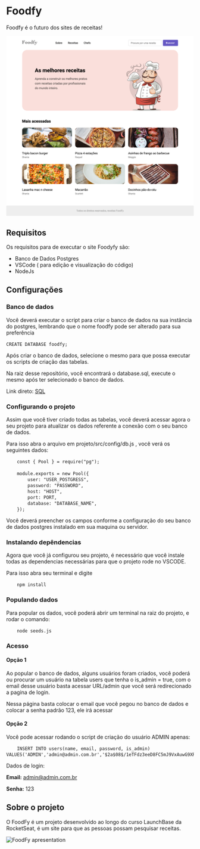 # Foodfy

Foodfy é o futuro dos sites de receitas!

![Site inicial do foodfy.](https://github.com/jamesjlv/FoodFy2/blob/master/public/foodfy/home.png?raw=true "Site inicial do foodfy.")

## Requisitos

Os requisitos para de executar o site Foodyfy são:

- Banco de Dados Postgres
- VSCode ( para edição e visualização do código)
- NodeJs

## Configurações

### Banco de dados

Você deverá executar o script para criar o banco de dados na sua instância do postgres, lembrando que o nome foodfy pode ser alterado para sua preferência

```
CREATE DATABASE foodfy;
```

Após criar o banco de dados, selecione o mesmo para que possa executar os scripts de criação das tabelas.

Na raiz desse repositório, você encontrará o database.sql, execute o mesmo após ter selecionado o banco de dados.

Link direto: [SQL](https://github.com/jamesjlv/FoodFy2/blob/master/database.sql)

### Configurando o projeto

Assim que você tiver criado todas as tabelas, você deverá acessar agora o seu projeto para atualizar os dados referente a conexão com o seu banco de dados.

Para isso abra o arquivo em projeto/src/config/db.js , você verá os seguintes dados:

```
    const { Pool } = require("pg");

    module.exports = new Pool({
        user: "USER_POSTGRESS",
        password: "PASSWORD",
        host: "HOST",
        port: PORT,
        database: "DATABASE_NAME",
    });
```

Você deverá preencher os campos conforme a configuração do seu banco de dados postgres instalado em sua maquina ou servidor.

### Instalando depêndencias

Agora que você já configurou seu projeto, é necessário que você instale todas as dependencias necessárias para que o projeto rode no VSCODE.

Para isso abra seu terminal e digite

```
    npm install
```

### Populando dados

Para popular os dados, você poderá abrir um terminal na raiz do projeto, e rodar o comando:

```
    node seeds.js
```

### Acesso

#### Opção 1

Ao popular o banco de dados, alguns usuários foram criados, você poderá ou procurar um usuário na tabela users que tenha o is_admin = true, com o email desse usuário basta acessar URL/admin que você será redirecionado a pagina de login.

Nessa página basta colocar o email que você pegou no banco de dados e colocar a senha padrão 123, ele irá acessar

#### Opção 2

Você pode acessar rodando o script de criação do usuário ADMIN apenas:

```
    INSERT INTO users(name, email, password, is_admin) VALUES('ADMIN','admin@admin.com.br','$2a$08$/1eTFdz3eeD8FC5mJ9VxAuwG9XRfICUkrIG6gvxyu9JAAiF7yV6j2',true);
```

Dados de login:

**Email:** admin@admin.com.br

**Senha:** 123

## Sobre o projeto

O FoodFy é um projeto desenvolvido ao longo do curso LaunchBase da RocketSeat, é um site para que as pessoas possam pesquisar receitas.

![FoodFy apresentation](https://github.com/jamesjlv/FoodFy2/blob/master/public/foodfy/foodFy.gif?raw=true "This is how foody works.")
